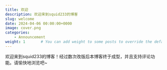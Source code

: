 ```yaml
---
title: 欢迎
description: 欢迎来到squid233的博客
slug: welcome
date: 2024-04-06 00:00:00+0000
image: cover.png
categories:
    - Announcement
weight: 1       # You can add weight to some posts to override the default sorting (date descending)
---
```


欢迎来到squid233的博客！经过数次改版后本博客终于成型，并且支持评论功能。请愉快地浏览吧~
